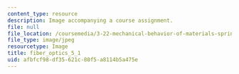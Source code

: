 ```yaml
---
content_type: resource
description: Image accompanying a course assignment.
file: null
file_location: /coursemedia/3-22-mechanical-behavior-of-materials-spring-2008/afbfcf98df35621c80f5a8114b5a475e_fiber_optics_5_1.jpg
file_type: image/jpeg
resourcetype: Image
title: fiber_optics_5_1
uid: afbfcf98-df35-621c-80f5-a8114b5a475e
---
```

